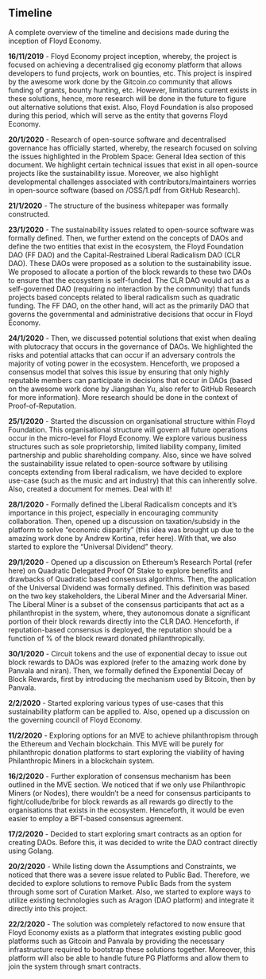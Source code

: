 ## Timeline

A complete overview of the timeline and decisions made during the inception of Floyd Economy.

**16/11/2019** - Floyd Economy project inception, whereby, the project is focused on achieving a decentralised gig economy platform that allows developers to fund projects, work on bounties, etc. This project is inspired by the awesome work done by the Gitcoin.co community that allows funding of grants, bounty hunting, etc. However, limitations current exists in these solutions, hence, more research will be done in the future to figure out alternative solutions that exist. Also, Floyd Foundation is also proposed during this period, which will serve as the entity that governs Floyd Economy.

**20/1/2020** - Research of open-source software and decentralised governance has officially started, whereby, the research focused on solving the issues highlighted in the Problem Space: General Idea section of this document.  We highlight certain technical issues that exist in all open-source projects like the sustainability issue. Moreover, we also highlight developmental challenges associated with contributors/maintainers worries in open-source software (based on /OSS/1.pdf from GitHub Research).

**21/1/2020** - The structure of the business whitepaper was formally constructed.

**23/1/2020** - The sustainability issues related to open-source software was formally defined. Then, we further extend on the concepts of DAOs and define the two entities that exist in the ecosystem, the Floyd Foundation DAO (FF DAO) and the Capital-Restrained Liberal Radicalism DAO (CLR DAO). These DAOs were proposed as a solution to the sustainability issue. We proposed to allocate a portion of the block rewards to these two DAOs to ensure that the ecosystem is self-funded. The CLR DAO would act as a self-governed DAO (requiring no interaction by the community) that funds projects based concepts related to liberal radicalism such as quadratic funding. The FF DAO, on the other hand, will act as the primarily DAO that governs the governmental and administrative decisions that occur in Floyd Economy.

**24/1/2020** - Then, we discussed potential solutions that exist when dealing with plutocracy that occurs in the governance of DAOs. We highlighted the risks and potential attacks that can occur if an adversary controls the majority of voting power in the ecosystem. Henceforth, we proposed a consensus model that solves this issue by ensuring that only highly reputable members can participate in decisions that occur in DAOs (based on the awesome work done by Jiangshan Yu, also refer to GitHub Research for more information). More research should be done in the context of Proof-of-Reputation.

**25/1/2020** - Started the discussion on organisational structure within Floyd Foundation. This organisational structure will govern all future operations occur in the micro-level for Floyd Economy. We explore various business structures such as sole proprietorship, limited liability company, limited partnership and public shareholding company. Also, since we have solved the sustainability issue related to open-source software by utilising concepts extending from liberal radicalism, we have decided to explore use-case (such as the music and art industry) that this can inherently solve. Also, created a document for memes. Deal with it!

**28/1/2020** - Formally defined the Liberal Radicalism concepts and it’s importance in this project, especially in encouraging community collaboration. Then, opened up a discussion on taxation/subsidy in the platform to solve “economic disparity” (this idea was brought up due to the amazing work done by Andrew Kortina, refer here). With that, we also started to explore the “Universal Dividend” theory.

**29/1/2020** - Opened up a discussion on Ethereum’s Research Portal (refer here) on Quadratic Delegated Proof Of Stake to explore benefits and drawbacks of Quadratic based consensus algorithms. Then, the application of the Universal Dividend was formally defined. This definition was based on the two key stakeholders, the Liberal Miner and the Adversarial Miner. The Liberal Miner is a subset of the consensus participants that act as a philanthropist in the system, where, they autonomous donate a significant portion of their block rewards directly into the CLR DAO. Henceforth, if reputation-based consensus is deployed, the reputation should be a function of % of the block reward donated philanthropically.

**30/1/2020** - Circuit tokens and the use of exponential decay to issue out block rewards to DAOs was explored (refer to the amazing work done by Panvala and niran).  Then, we formally defined the Exponential Decay of Block Rewards, first by introducing the mechanism used by Bitcoin, then by Panvala.

**2/2/2020** - Started exploring various types of use-cases that this sustainability platform can be applied to. Also, opened up a discussion on the governing council of Floyd Economy.

**11/2/2020** - Exploring options for an MVE to achieve philanthropism through the Ethereum and Vechain blockchain. This MVE will be purely for philanthropic donation platforms to start exploring the viability of having Philanthropic Miners in a blockchain system.

**16/2/2020** - Further exploration of consensus mechanism has been outlined in the MVE section. We noticed that if we only use Philanthropic Miners (or Nodes), there wouldn’t be a need for consensus participants to fight/collude/bribe for block rewards as all rewards go directly to the organisations that exists in the ecosystem. Henceforth, it would be even easier to employ a BFT-based consensus agreement.

**17/2/2020** - Decided to start exploring smart contracts as an option for creating DAOs. Before this, it was decided to write the DAO contract directly using Golang.

**20/2/2020** - While listing down the Assumptions and Constraints, we noticed that there was a severe issue related to Public Bad. Therefore, we decided to explore solutions to remove Public Bads from the system through some sort of Curation Market. Also, we started to explore ways to utilize existing technologies such as Aragon (DAO platform) and integrate it directly into this project.


**22/2/2020** - The solution was completely refactored to now ensure that Floyd Economy exists as a platform that integrates existing public good platforms such as Gitcoin and Panvala by providing the necessary infrastructure required to bootstrap these solutions together. Moreover, this platform will also be able to handle future PG Platforms and allow them to join the system through smart contracts.
